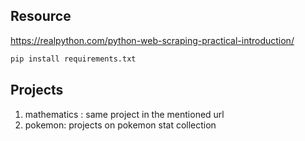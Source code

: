 ## Resource


https://realpython.com/python-web-scraping-practical-introduction/

```python
pip install requirements.txt
```

## Projects

1) mathematics : same project in the mentioned url
2) pokemon: projects on pokemon stat collection